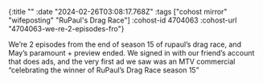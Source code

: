 {:title ""
 :date "2024-02-26T03:08:17.768Z"
 :tags ["cohost mirror" "wifeposting" "RuPaul's Drag Race"]
 :cohost-id 4704063
 :cohost-url "4704063-we-re-2-episodes-fro"}

We’re 2 episodes from the end of season 15 of rupaul’s drag race, and May’s paramount + preview ended. We signed in with our friend’s account that does ads, and the very first ad we saw was an MTV commercial “celebrating the winner of RuPaul’s Drag Race season 15”